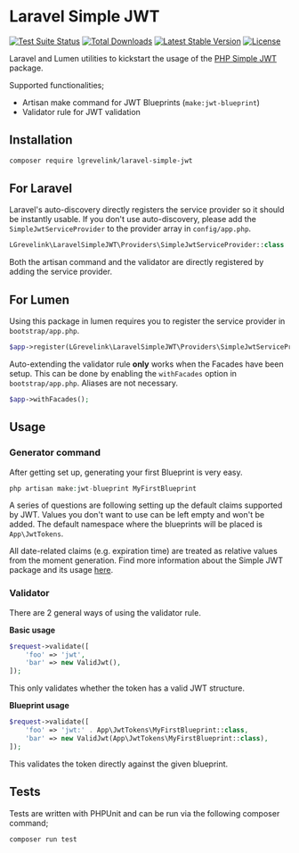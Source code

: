 # Laravel Simple JWT

[![Test Suite Status](https://github.com/larsgrevelink/laravel-simple-jwt/workflows/Test%20Suite/badge.svg)](https://github.com/larsgrevelink/laravel-simple-jwt)
[![Total Downloads](https://poser.pugx.org/lgrevelink/laravel-simple-jwt/d/total.svg)](https://packagist.org/packages/lgrevelink/laravel-simple-jwt)
[![Latest Stable Version](https://poser.pugx.org/lgrevelink/laravel-simple-jwt/v/stable.svg)](https://packagist.org/packages/lgrevelink/laravel-simple-jwt)
[![License](https://poser.pugx.org/lgrevelink/laravel-simple-jwt/license.svg)](https://github.com/larsgrevelink/laravel-simple-jwt)

Laravel and Lumen utilities to kickstart the usage of the [PHP Simple JWT](https://github.com/LarsGrevelink/php-simple-jwt) package.

Supported functionalities;

* Artisan make command for JWT Blueprints (`make:jwt-blueprint`)
* Validator rule for JWT validation


## Installation

```bash
composer require lgrevelink/laravel-simple-jwt
```


## For Laravel

Laravel's auto-discovery directly registers the service provider so it should be instantly usable. If you don't use auto-discovery, please add the `SimpleJwtServiceProvider` to the provider array in `config/app.php`.

```php
LGrevelink\LaravelSimpleJWT\Providers\SimpleJwtServiceProvider::class
```

Both the artisan command and the validator are directly registered by adding the service provider.


## For Lumen

Using this package in lumen requires you to register the service provider in `bootstrap/app.php`.

```php
$app->register(LGrevelink\LaravelSimpleJWT\Providers\SimpleJwtServiceProvider::class);
```

Auto-extending the validator rule **only** works when the Facades have been setup. This can be done by enabling the `withFacades` option in `bootstrap/app.php`. Aliases are not necessary.

```php
$app->withFacades();
```


## Usage


### Generator command

After getting set up, generating your first Blueprint is very easy.

```php
php artisan make:jwt-blueprint MyFirstBlueprint
```

A series of questions are following setting up the default claims supported by JWT. Values you don't want to use can be left empty and won't be added. The default namespace where the blueprints will be placed is `App\JwtTokens`.

All date-related claims (e.g. expiration time) are treated as relative values from the moment generation. Find more information about the Simple JWT package and its usage [here](https://github.com/LarsGrevelink/php-simple-jwt).


### Validator

There are 2 general ways of using the validator rule.

**Basic usage**

```php
$request->validate([
    'foo' => 'jwt',
    'bar' => new ValidJwt(),
]);
```

This only validates whether the token has a valid JWT structure.


**Blueprint usage**

```php
$request->validate([
    'foo' => 'jwt:' . App\JwtTokens\MyFirstBlueprint::class,
    'bar' => new ValidJwt(App\JwtTokens\MyFirstBlueprint::class),
]);
```

This validates the token directly against the given blueprint.


## Tests

Tests are written with PHPUnit and can be run via the following composer command;

```bash
composer run test
```
